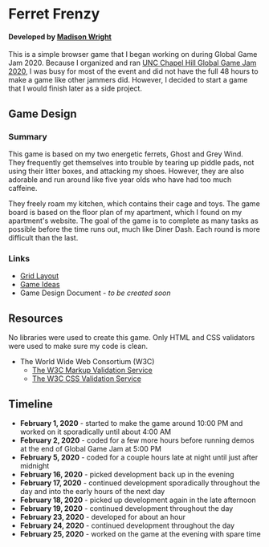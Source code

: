 # Ferret Frenzy
#### Developed by [Madison Wright](https://www.linkedin.com/in/madisonannewright/)

This is a simple browser game that I began working on during Global Game Jam 2020. Because I organized and ran [UNC Chapel Hill Global Game Jam 2020](http://uncglobalgamejam.web.unc.edu/), I was busy for most of the event and did not have the full 48 hours to make a game like other jammers did. However, I decided to start a game that I would finish later as a side project.

## Game Design

### Summary
This game is based on my two energetic ferrets, Ghost and Grey Wind. They frequently get themselves into trouble by tearing up piddle pads, not using their litter boxes, and attacking my shoes. However, they are also adorable and run around like five year olds who have had too much caffeine.

They freely roam my kitchen, which contains their cage and toys. The game board is based on the floor plan of my apartment, which I found on my apartment's website. The goal of the game is to complete as many tasks as possible before the time runs out, much like Diner Dash. Each round is more difficult than the last.

### Links
* [Grid Layout](https://docs.google.com/spreadsheets/d/1-KMvaYiea7e0mTuXd-PzqM9TWUQDRjVkWKq_npYp7I8/edit?usp=sharing)
* [Game Ideas](https://docs.google.com/document/d/1mErbnoL2b4eF1-HiH77UTwKmy4L2Qa94NzU6imBUPTU/edit?usp=sharing)
* Game Design Document - *to be created soon*

## Resources
No libraries were used to create this game. Only HTML and CSS validators were used to make sure my code is clean.

* The World Wide Web Consortium (W3C)
    * [The W3C Markup Validation Service](https://validator.w3.org/)
    * [The W3C CSS Validation Service](https://jigsaw.w3.org/css-validator/)

## Timeline
* **February 1, 2020** - started to make the game around 10:00 PM and worked on it sporadically until about 4:00 AM
* **February 2, 2020** - coded for a few more hours before running demos at the end of Global Game Jam at 5:00 PM
* **February 5, 2020** - coded for a couple hours late at night until just after midnight
* **February 16, 2020** - picked development back up in the evening
* **February 17, 2020** - continued development sporadically throughout the day and into the early hours of the next day
* **February 18, 2020** - picked up development again in the late afternoon
* **February 19, 2020** - continued development throughout the day
* **February 23, 2020** - developed for about an hour
* **February 24, 2020** - continued development throughout the day
* **February 25, 2020** - worked on the game at the evening with spare time